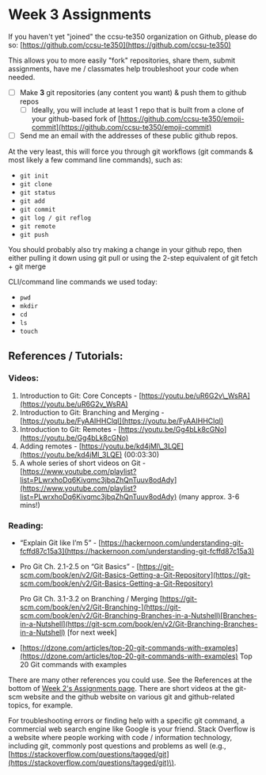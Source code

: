 # Week 3 Assignments

If you haven't yet "joined" the ccsu-te350 organization on Github, please do so: [https://github.com/ccsu-te350](https://github.com/ccsu-te350)

This allows you to more easily "fork" repositories, share them, submit assignments, have me / classmates help troubleshoot your code when needed.

* [ ] Make **3** git repositories \(any content you want\) & push them to github repos
  * [ ] Ideally, you will include at least 1 repo that is built from a clone of your github-based fork of [https://github.com/ccsu-te350/emoji-commit](https://github.com/ccsu-te350/emoji-commit)
* [ ] Send me an email with the addresses of these public github repos.

At the very least, this will force you through git workflows \(git commands & most likely a few command line commands\), such as:

* `git init`
* `git clone`
* `git status`
* `git add` 
* `git commit`
* `git log / git reflog` 
* `git remote`
* `git push`

You should probably also try making a change in your github repo, then either pulling it down using git pull or using the 2-step equivalent of git fetch + git merge

CLI/command line commands we used today:

* `pwd`
* `mkdir`
* `cd`
* `ls`
* `touch`

## References / Tutorials:

### Videos:

1. Introduction to Git: Core Concepts - [https://youtu.be/uR6G2v\_WsRA](https://youtu.be/uR6G2v_WsRA) 
2. Introduction to Git: Branching and Merging - [https://youtu.be/FyAAIHHClqI](https://youtu.be/FyAAIHHClqI) 
3. Introduction to Git: Remotes - [https://youtu.be/Gg4bLk8cGNo](https://youtu.be/Gg4bLk8cGNo) 
4. Adding remotes - [https://youtu.be/kd4jMl\_3LQE](https://youtu.be/kd4jMl_3LQE) \(00:03:30\)
5. A whole series of short videos on Git - [https://www.youtube.com/playlist?list=PLwrxhoDq6Kivqmc3jbqZhQnTuuv8odAdy](https://www.youtube.com/playlist?list=PLwrxhoDq6Kivqmc3jbqZhQnTuuv8odAdy) \(many approx. 3-6 mins!\)

### Reading:

* “Explain Git like I’m 5” - [https://hackernoon.com/understanding-git-fcffd87c15a3](https://hackernoon.com/understanding-git-fcffd87c15a3) 
* Pro Git Ch. 2.1-2.5 on “Git Basics” - [https://git-scm.com/book/en/v2/Git-Basics-Getting-a-Git-Repository](https://git-scm.com/book/en/v2/Git-Basics-Getting-a-Git-Repository)

  Pro Git Ch. 3.1-3.2 on Branching / Merging [https://git-scm.com/book/en/v2/Git-Branching-](https://git-scm.com/book/en/v2/Git-Branching-Branches-in-a-Nutshell)[Branches-in-a-Nutshell](https://git-scm.com/book/en/v2/Git-Branching-Branches-in-a-Nutshell) \[for next week\]

* [https://dzone.com/articles/top-20-git-commands-with-examples](https://dzone.com/articles/top-20-git-commands-with-examples) Top 20 Git commands with examples

There are many other references you could use. See the References at the bottom of [Week 2's Assignments page](week-2-assignments.md). There are short videos at the git-scm website and the github website on various git and github-related topics, for example.

For troubleshooting errors or finding help with a specific git command, a commercial web search engine like Google is your friend. Stack Overflow is a website where people working with code / information technology, including git, commonly post questions and problems as well \(e.g., [https://stackoverflow.com/questions/tagged/git](https://stackoverflow.com/questions/tagged/git)\).



